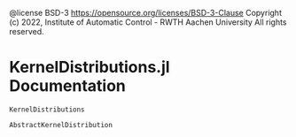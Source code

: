  @license BSD-3 https://opensource.org/licenses/BSD-3-Clause
 Copyright (c) 2022, Institute of Automatic Control - RWTH Aachen University
 All rights reserved. 

# KernelDistributions.jl Documentation

```@docs
KernelDistributions
```

```@docs
AbstractKernelDistribution
```